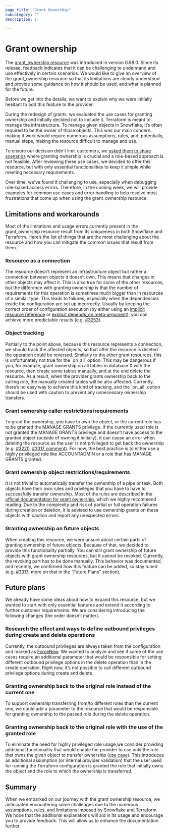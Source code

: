 ```yaml
---
page_title: "Grant Ownership"
subcategory: ""
description: |-

---
```


# Grant ownership

The [grant\_ownership resource](https://registry.terraform.io/providers/snowflakedb/snowflake/latest/docs/resources/grant_ownership) was introduced in version 0.88.0.
Since its release, feedback indicates that it can be challenging to understand and use effectively in certain scenarios.
We would like to give an overview of the grant\_ownership resource so that its limitations are clearly understood and provide some guidance on how it should be used, and what is planned for the future.

Before we get into the details, we want to explain why we were initially hesitant to add this feature to the provider.

During the redesign of grants, we evaluated the use cases for granting ownership and initially decided not to include it.
Terraform is meant to manage the infrastructure. To manage given objects in Snowflake, it’s often required to be the owner of those objects.
This was our main concern; making it work would require numerous assumptions, rules, and, potentially, manual steps, making the resource difficult to manage and use.

To ensure our decision didn't limit customers, we [asked them to share scenarios](https://github.com/snowflakedb/terraform-provider-snowflake/discussions/2235)
where granting ownership is crucial and a role-based approach is not feasible.
After reviewing these use cases, we decided to offer this resource, but with only essential functionalities to keep it simple while meeting necessary requirements.

Over time, we've found it challenging to use, especially when debugging role-based access errors.
Therefore, in the coming week, we will provide examples for common use cases and error handling to help resolve most frustrations that come up when using the grant\_ownership resource.

## Limitations and workarounds

Most of the limitations and usage errors currently present in the grant\_ownership resource result from its uniqueness in both Snowflake and Terraform.
Here’s the list of things that are the most challenging about the resource and how you can mitigate the common issues that result from them.

### Resource as a connection

The resource doesn’t represent an infrastructure object but rather a connection between objects it doesn’t own.
This means that changes in other objects may affect it. This is also true for some of the other resources,
but the difference with granting ownership is that the number of requirements for this operation is sometimes much bigger than in resources of a similar type.
This leads to failures, especially when the dependencies inside the configuration are set up incorrectly.
Usually by keeping the correct order of configuration execution (by either using an [implicit resource reference](https://developer.hashicorp.com/terraform/tutorials/configuration-language/dependencies#manage-implicit-dependencies)
or [explicit depends\_on meta-argument](https://developer.hashicorp.com/terraform/tutorials/configuration-language/dependencies#manage-explicit-dependencies)),
you can achieve more predictable results (e.g. [\#3253](https://github.com/snowflakedb/terraform-provider-snowflake/issues/3253)).

### Object tracking

Partially to the point above, because this resource represents a connection, we should track the affected objects, so that after the resource is deleted the operation could be reversed.
Similarly to the other grant resources, this is unfortunately not true for the \`on\_all\` option.
This may be dangerous if you, for example, grant ownership on all tables in database X with the resource, then create some tables manually, and at the end delete the resource.
As a result, when the provider grants ownership back to the calling role, the manually created tables will be also affected.
Currently, there’s no easy way to achieve this kind of tracking, and the \`on\_all\` option should be used with caution to prevent any unnecessary ownership transfers.

### Grant ownership caller restrictions/requirements

To grant the ownership, you have to own the object, or the current role has to be granted the MANAGE GRANTS privilege.
If the currently used role is not granted the MANAGE GRANTS privilege and doesn’t have access to the granted object (outside of owning it initially),
it can cause an error when deleting the resource as the user is not privileged to get back the ownership
(e.g. [\#3220](https://github.com/snowflakedb/terraform-provider-snowflake/issues/3220), [\#3317 comment](https://github.com/snowflakedb/terraform-provider-snowflake/issues/3317#issuecomment-2593541448)).
For now, the best practice is to either use a highly privileged role like ACCOUNTADMIN or a role that has MANAGE GRANTS granted.

### Grant ownership object restrictions/requirements

It is not trivial to automatically transfer the ownership of a pipe or task.
Both objects have their own rules and privileges that you have to have to successfully transfer ownership.
Most of the rules are described in the [official documentation for grant ownership,](https://docs.snowflake.com/en/sql-reference/sql/grant-ownership#usage-notes)
which we highly recommend reading. Due to the complexity and risk of partial or full operation failures during creation or deletion,
it is advised to use ownership grants on these objects with caution and report any unexpected errors.

### Granting ownership on future objects

When creating this resource, we were unsure about certain parts of granting ownership of future objects.
Because of that, we decided to provide this functionality partially.
You can still grant ownership of future objects with grant ownership resources, but it cannot be revoked.
Currently, the revoking part has to be done manually.
This behavior was documented, and recently, we confirmed how this feature can be added, so stay tuned (e.g. [\#3317](https://github.com/snowflakedb/terraform-provider-snowflake/issues/3317);
more on that in the “Future Plans” section).

## Future plans

We already have some ideas about how to expand this resource, but we wanted to start with only essential features and extend it according to further customer requirements.
We are considering introducing the following changes (the order doesn’t matter).

### Research the effect and ways to define outbound privileges during create and delete operations

Currently, the outbound privileges are always taken from the configuration and marked as [ForceNew](https://developer.hashicorp.com/terraform/plugin/sdkv2/schemas/schema-behaviors#forcenew).
We wanted to analyze and see if some of the use cases require an additional parameter that would be responsible for setting different outbound privilege options in the delete operation than in the create operation.
Right now, it’s not possible to call different outbound privilege options during create and delete.

### Granting ownership back to the original role instead of the current one

To support ownership transferring from/to different roles than the current one,
we could add a parameter to the resource that would be responsible for granting ownership to the passed role during the delete operation.

### Granting ownership back to the original role with the use of the granted role

To eliminate the need for highly privileged role usage,we consider providing additional functionality that would enable the provider to use only the role that owns the given object to transfer ownership ([use case](https://github.com/snowflakedb/terraform-provider-snowflake/issues/3317#issuecomment-2593541448)).
This introduces an additional assumption (or internal provider validation) that the user used for running the Terraform configuration is granted the role that initially owns the object and the role to which the ownership is transferred.

## Summary

When we embarked on our journey with the grant ownership resource, we anticipated encountering some challenges due to the numerous assumptions, rules, and limitations imposed by Snowflake and Terraform.
We hope that the additional explanations will aid in its usage and encourage you to provide feedback. This will allow us to enhance the documentation further.
